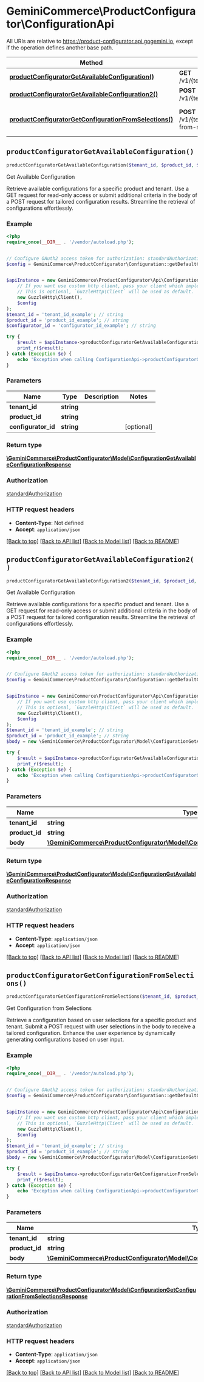 # GeminiCommerce\ProductConfigurator\ConfigurationApi

All URIs are relative to https://product-configurator.api.gogemini.io, except if the operation defines another base path.

| Method | HTTP request | Description |
| ------------- | ------------- | ------------- |
| [**productConfiguratorGetAvailableConfiguration()**](ConfigurationApi.md#productConfiguratorGetAvailableConfiguration) | **GET** /v1/{tenantId}/product/{productId}/configuration | Get Available Configuration |
| [**productConfiguratorGetAvailableConfiguration2()**](ConfigurationApi.md#productConfiguratorGetAvailableConfiguration2) | **POST** /v1/{tenantId}/product/{productId}/configuration | Get Available Configuration |
| [**productConfiguratorGetConfigurationFromSelections()**](ConfigurationApi.md#productConfiguratorGetConfigurationFromSelections) | **POST** /v1/{tenantId}/product/{productId}/configuration-from-selections | Get Configuration from Selections |


## `productConfiguratorGetAvailableConfiguration()`

```php
productConfiguratorGetAvailableConfiguration($tenant_id, $product_id, $configurator_id): \GeminiCommerce\ProductConfigurator\Model\ConfigurationGetAvailableConfigurationResponse
```

Get Available Configuration

Retrieve available configurations for a specific product and tenant. Use a GET request for read-only access or submit additional criteria in the body of a POST request for tailored configuration results. Streamline the retrieval of configurations effortlessly.

### Example

```php
<?php
require_once(__DIR__ . '/vendor/autoload.php');


// Configure OAuth2 access token for authorization: standardAuthorization
$config = GeminiCommerce\ProductConfigurator\Configuration::getDefaultConfiguration()->setAccessToken('YOUR_ACCESS_TOKEN');


$apiInstance = new GeminiCommerce\ProductConfigurator\Api\ConfigurationApi(
    // If you want use custom http client, pass your client which implements `GuzzleHttp\ClientInterface`.
    // This is optional, `GuzzleHttp\Client` will be used as default.
    new GuzzleHttp\Client(),
    $config
);
$tenant_id = 'tenant_id_example'; // string
$product_id = 'product_id_example'; // string
$configurator_id = 'configurator_id_example'; // string

try {
    $result = $apiInstance->productConfiguratorGetAvailableConfiguration($tenant_id, $product_id, $configurator_id);
    print_r($result);
} catch (Exception $e) {
    echo 'Exception when calling ConfigurationApi->productConfiguratorGetAvailableConfiguration: ', $e->getMessage(), PHP_EOL;
}
```

### Parameters

| Name | Type | Description  | Notes |
| ------------- | ------------- | ------------- | ------------- |
| **tenant_id** | **string**|  | |
| **product_id** | **string**|  | |
| **configurator_id** | **string**|  | [optional] |

### Return type

[**\GeminiCommerce\ProductConfigurator\Model\ConfigurationGetAvailableConfigurationResponse**](../Model/ConfigurationGetAvailableConfigurationResponse.md)

### Authorization

[standardAuthorization](../../README.md#standardAuthorization)

### HTTP request headers

- **Content-Type**: Not defined
- **Accept**: `application/json`

[[Back to top]](#) [[Back to API list]](../../README.md#endpoints)
[[Back to Model list]](../../README.md#models)
[[Back to README]](../../README.md)

## `productConfiguratorGetAvailableConfiguration2()`

```php
productConfiguratorGetAvailableConfiguration2($tenant_id, $product_id, $body): \GeminiCommerce\ProductConfigurator\Model\ConfigurationGetAvailableConfigurationResponse
```

Get Available Configuration

Retrieve available configurations for a specific product and tenant. Use a GET request for read-only access or submit additional criteria in the body of a POST request for tailored configuration results. Streamline the retrieval of configurations effortlessly.

### Example

```php
<?php
require_once(__DIR__ . '/vendor/autoload.php');


// Configure OAuth2 access token for authorization: standardAuthorization
$config = GeminiCommerce\ProductConfigurator\Configuration::getDefaultConfiguration()->setAccessToken('YOUR_ACCESS_TOKEN');


$apiInstance = new GeminiCommerce\ProductConfigurator\Api\ConfigurationApi(
    // If you want use custom http client, pass your client which implements `GuzzleHttp\ClientInterface`.
    // This is optional, `GuzzleHttp\Client` will be used as default.
    new GuzzleHttp\Client(),
    $config
);
$tenant_id = 'tenant_id_example'; // string
$product_id = 'product_id_example'; // string
$body = new \GeminiCommerce\ProductConfigurator\Model\ConfigurationGetAvailableConfigurationRequest(); // \GeminiCommerce\ProductConfigurator\Model\ConfigurationGetAvailableConfigurationRequest

try {
    $result = $apiInstance->productConfiguratorGetAvailableConfiguration2($tenant_id, $product_id, $body);
    print_r($result);
} catch (Exception $e) {
    echo 'Exception when calling ConfigurationApi->productConfiguratorGetAvailableConfiguration2: ', $e->getMessage(), PHP_EOL;
}
```

### Parameters

| Name | Type | Description  | Notes |
| ------------- | ------------- | ------------- | ------------- |
| **tenant_id** | **string**|  | |
| **product_id** | **string**|  | |
| **body** | [**\GeminiCommerce\ProductConfigurator\Model\ConfigurationGetAvailableConfigurationRequest**](../Model/ConfigurationGetAvailableConfigurationRequest.md)|  | |

### Return type

[**\GeminiCommerce\ProductConfigurator\Model\ConfigurationGetAvailableConfigurationResponse**](../Model/ConfigurationGetAvailableConfigurationResponse.md)

### Authorization

[standardAuthorization](../../README.md#standardAuthorization)

### HTTP request headers

- **Content-Type**: `application/json`
- **Accept**: `application/json`

[[Back to top]](#) [[Back to API list]](../../README.md#endpoints)
[[Back to Model list]](../../README.md#models)
[[Back to README]](../../README.md)

## `productConfiguratorGetConfigurationFromSelections()`

```php
productConfiguratorGetConfigurationFromSelections($tenant_id, $product_id, $body): \GeminiCommerce\ProductConfigurator\Model\ConfigurationGetConfigurationFromSelectionsResponse
```

Get Configuration from Selections

Retrieve a configuration based on user selections for a specific product and tenant. Submit a POST request with user selections in the body to receive a tailored configuration. Enhance the user experience by dynamically generating configurations based on user input.

### Example

```php
<?php
require_once(__DIR__ . '/vendor/autoload.php');


// Configure OAuth2 access token for authorization: standardAuthorization
$config = GeminiCommerce\ProductConfigurator\Configuration::getDefaultConfiguration()->setAccessToken('YOUR_ACCESS_TOKEN');


$apiInstance = new GeminiCommerce\ProductConfigurator\Api\ConfigurationApi(
    // If you want use custom http client, pass your client which implements `GuzzleHttp\ClientInterface`.
    // This is optional, `GuzzleHttp\Client` will be used as default.
    new GuzzleHttp\Client(),
    $config
);
$tenant_id = 'tenant_id_example'; // string
$product_id = 'product_id_example'; // string
$body = new \GeminiCommerce\ProductConfigurator\Model\ConfigurationGetConfigurationFromSelectionsRequest(); // \GeminiCommerce\ProductConfigurator\Model\ConfigurationGetConfigurationFromSelectionsRequest

try {
    $result = $apiInstance->productConfiguratorGetConfigurationFromSelections($tenant_id, $product_id, $body);
    print_r($result);
} catch (Exception $e) {
    echo 'Exception when calling ConfigurationApi->productConfiguratorGetConfigurationFromSelections: ', $e->getMessage(), PHP_EOL;
}
```

### Parameters

| Name | Type | Description  | Notes |
| ------------- | ------------- | ------------- | ------------- |
| **tenant_id** | **string**|  | |
| **product_id** | **string**|  | |
| **body** | [**\GeminiCommerce\ProductConfigurator\Model\ConfigurationGetConfigurationFromSelectionsRequest**](../Model/ConfigurationGetConfigurationFromSelectionsRequest.md)|  | |

### Return type

[**\GeminiCommerce\ProductConfigurator\Model\ConfigurationGetConfigurationFromSelectionsResponse**](../Model/ConfigurationGetConfigurationFromSelectionsResponse.md)

### Authorization

[standardAuthorization](../../README.md#standardAuthorization)

### HTTP request headers

- **Content-Type**: `application/json`
- **Accept**: `application/json`

[[Back to top]](#) [[Back to API list]](../../README.md#endpoints)
[[Back to Model list]](../../README.md#models)
[[Back to README]](../../README.md)
